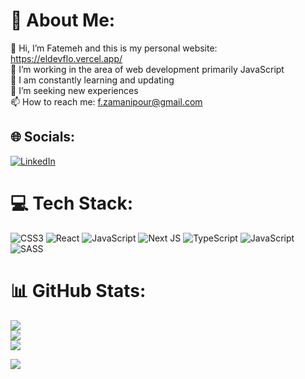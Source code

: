 # 💫 About Me:
👋 Hi, I’m Fatemeh and this is my personal website: https://eldevflo.vercel.app/<br>👀 I’m working in the area of web development primarily JavaScript <br>🌱 I am constantly learning and updating<br>💞️ I’m seeking new experiences<br>📫 How to reach me: f.zamanipour@gmail.com<br>


## 🌐 Socials:
[![LinkedIn](https://img.shields.io/badge/LinkedIn-%230077B5.svg?logo=linkedin&logoColor=white)](https://linkedin.com/in/https://www.linkedin.com/in/fatemeh-zamanipour-b7324ab9/) 

# 💻 Tech Stack:
![CSS3](https://img.shields.io/badge/css3-%231572B6.svg?style=for-the-badge&logo=css3&logoColor=white) ![React](https://img.shields.io/badge/react-%2320232a.svg?style=for-the-badge&logo=react&logoColor=%2361DAFB) ![JavaScript](https://img.shields.io/badge/javascript-%23323330.svg?style=for-the-badge&logo=javascript&logoColor=%23F7DF1E) ![Next JS](https://img.shields.io/badge/Next-black?style=for-the-badge&logo=next.js&logoColor=white) ![TypeScript](https://img.shields.io/badge/typescript-%23007ACC.svg?style=for-the-badge&logo=typescript&logoColor=white) ![JavaScript](https://img.shields.io/badge/javascript-%23323330.svg?style=for-the-badge&logo=javascript&logoColor=%23F7DF1E) ![SASS](https://img.shields.io/badge/SASS-hotpink.svg?style=for-the-badge&logo=SASS&logoColor=white)
# 📊 GitHub Stats:
![](https://github-readme-stats.vercel.app/api?username=eldevflo&theme=onedark&hide_border=true&include_all_commits=true&count_private=true)<br/>
![](https://github-readme-streak-stats.herokuapp.com/?user=eldevflo&theme=onedark&hide_border=true)<br/>
![](https://github-readme-stats.vercel.app/api/top-langs/?username=eldevflo&theme=onedark&hide_border=true&include_all_commits=true&count_private=true&layout=compact)

[![](https://visitcount.itsvg.in/api?id=eldevflo&icon=4&color=12)](https://visitcount.itsvg.in)
